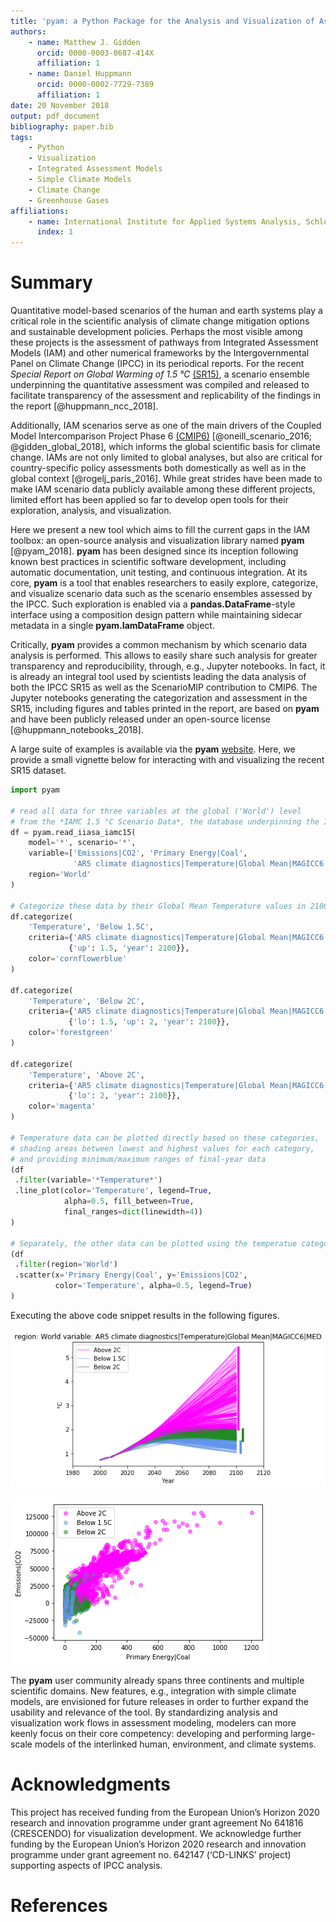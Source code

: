 ```yaml
---
title: 'pyam: a Python Package for the Analysis and Visualization of Assessment Models'
authors:
    - name: Matthew J. Gidden
      orcid: 0000-0003-0687-414X
      affiliation: 1
    - name: Daniel Huppmann
      orcid: 0000-0002-7729-7389
      affiliation: 1
date: 20 November 2018
output: pdf_document
bibliography: paper.bib
tags:
    - Python
    - Visualization
    - Integrated Assessment Models
    - Simple Climate Models
    - Climate Change
    - Greenhouse Gases
affiliations:
    - name: International Institute for Applied Systems Analysis, Schlossplatz 1, A-2361 Laxenburg, Austria
      index: 1
---
```


# Summary

Quantitative model-based scenarios of the human and earth systems
play a critical role in the scientific analysis of climate change mitigation
options and sustainable development policies.
Perhaps the most visible among these projects is the assessment of pathways
from Integrated Assessment Models (IAM) and other numerical frameworks by
the Intergovernmental Panel on Climate Change (IPCC) in its periodical reports.
For the recent *Special Report on Global Warming of 1.5 °C*
[(SR15)](http://www.ipcc.ch/report/sr15/),
a scenario ensemble underpinning the quantitative assessment was compiled
and released to facilitate transparency of the assessment and replicability
of the findings in the report [@huppmann_ncc_2018].

Additionally, IAM scenarios serve as one of the main
drivers of the Coupled Model Intercomparison Project Phase 6
[(CMIP6)](https://www.wcrp-climate.org/wgcm-cmip/wgcm-cmip6)
[@oneill_scenario_2016; @gidden_global_2018], which informs the global
scientific basis for climate change. IAMs are not only limited to global
analyses, but also are critical for country-specific policy assessments both
domestically as well as in the global context [@rogelj_paris_2016]. While great
strides have been made to make IAM scenario data publicly available among these
different projects, limited effort has been applied so far
to develop open tools for their exploration, analysis, and visualization.

Here we present a new tool which aims to fill the current gaps in the IAM
toolbox: an open-source analysis and visualization library named __pyam__
[@pyam_2018]. __pyam__ has been designed since its inception following known
best practices in scientific software development, including automatic
documentation, unit testing, and continuous integration. At its core, __pyam__
is a tool that enables researchers to easily explore, categorize, and
visualize scenario data such as the scenario ensembles assessed by the IPCC.
Such exploration is enabled via a __pandas.DataFrame__-style interface using a
composition design pattern while maintaining sidecar metadata in a single
__pyam.IamDataFrame__ object. 

Critically, __pyam__ provides a common mechanism by which scenario data analysis
is performed. This allows to easily share such analysis for greater transparency
and reproducibility, through, e.g., Jupyter notebooks. In fact, it is already an
integral tool used by scientists leading the data analysis of both the IPCC
SR15 as well as the ScenarioMIP contribution to CMIP6. The Jupyter notebooks
generating the categorization and assessment in the SR15, including figures and
tables printed in the report, are based on __pyam__ and have been publicly
released under an open-source license [@huppmann_notebooks_2018].

A large suite of examples is available via the __pyam__
[website](https://data.ene.iiasa.ac.at/software/pyam/). Here, we provide a small
vignette below for interacting with and visualizing the recent SR15 dataset.


```python
import pyam

# read all data for three variables at the global ('World') level
# from the *IAMC 1.5 °C Scenario Data*, the database underpinning the IPCC SR15
df = pyam.read_iiasa_iamc15(
    model='*', scenario='*',
    variable=['Emissions|CO2', 'Primary Energy|Coal', 
              'AR5 climate diagnostics|Temperature|Global Mean|MAGICC6|MED'], 
    region='World'
)

# Categorize these data by their Global Mean Temperature values in 2100
df.categorize(
    'Temperature', 'Below 1.5C',
    criteria={'AR5 climate diagnostics|Temperature|Global Mean|MAGICC6|MED': 
             {'up': 1.5, 'year': 2100}},
    color='cornflowerblue'
)

df.categorize(
    'Temperature', 'Below 2C',
    criteria={'AR5 climate diagnostics|Temperature|Global Mean|MAGICC6|MED': 
             {'lo': 1.5, 'up': 2, 'year': 2100}},
    color='forestgreen'
)

df.categorize(
    'Temperature', 'Above 2C',
    criteria={'AR5 climate diagnostics|Temperature|Global Mean|MAGICC6|MED': 
             {'lo': 2, 'year': 2100}},
    color='magenta'
)

# Temperature data can be plotted directly based on these categories,
# shading areas between lowest and highest values for each category,
# and providing minimum/maximum ranges of final-year data
(df
 .filter(variable='*Temperature*')
 .line_plot(color='Temperature', legend=True, 
            alpha=0.5, fill_between=True, 
            final_ranges=dict(linewidth=4))
)

# Separately, the other data can be plotted using the temperatue categories.
(df
 .filter(region='World')
 .scatter(x='Primary Energy|Coal', y='Emissions|CO2', 
          color='Temperature', alpha=0.5, legend=True)
)
```

Executing the above code snippet results in the following figures. 

![A classic AR5-style line plot, showing various temperature categories, their scenario ranges, and end-of-century outcome ranges.](line.png)

![A scatter plot showing scenario values of primary energy from coal vs. CO2 emissions colored based on end-of-centure temperate outcomes.](scatter.png)

The __pyam__ user community already spans three continents and multiple
scientific domains. New features, e.g., integration with simple climate models,
are envisioned for future releases in order to further expand the usability and
relevance of the tool. By standardizing analysis and visualization work flows in
assessment modeling, modelers can more keenly focus on their core competency:
developing and performing large-scale models of the interlinked human,
environment, and climate systems.

# Acknowledgments

This project has received funding from the European Union’s Horizon 2020
research and innovation programme under grant agreement No 641816 (CRESCENDO)
for visualization development. We acknowledge further funding by the European
Union’s Horizon 2020 research and innovation programme under grant agreement
no. 642147 (‘CD-LINKS’ project) supporting aspects of IPCC analysis.

# References
